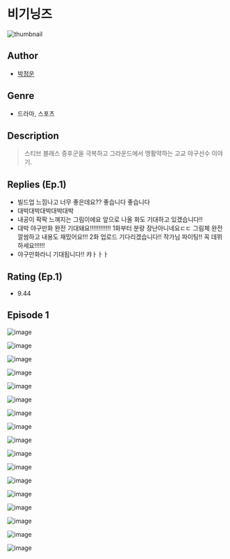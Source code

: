 # 비기닝즈
![thumbnail](https://image-comic.pstatic.net/user_contents_data/challenge_comic/2023/05/25/271993/upload_3919032422282573414_480x623.jpeg)

## Author
- [박정운](https://comic.naver.com/artistTitle?id=271993)

## Genre
- 드라마, 스포츠

## Description
> 스티브 블래스 증후군을 극복하고 그라운드에서 맹활약하는 고교 야구선수 이야기.

## Replies (Ep.1)
- 빌드업 느낌나고 너무 좋은데요?? 좋습니다 좋습니다
- 대박대박대박대박대박
- 내공이 팍팍 느껴지는 그림이에요 앞으로 나올 화도 기대하고 있겠습니다!!
- 대박 야구만화 완전 기대돼요!!!!!!!!!!!! 1화부터 분량 장난아니네요ㄷㄷ 그림체 완전 깔쌈하고 내용도 재밌어요!!! 2화 업로드 기다리겠습니다!! 작가님 파이팅!! 꼭 데뷔하세요!!!!!!
- 야구만화라니 기대됩니다!! 캬ㅏㅏㅏ

## Rating (Ep.1)
- 9.44

## Episode 1
![image](https://image-comic.pstatic.net/user_contents_data/challenge_comic/2023/05/25/271993/upload_3617904770438738736.jpeg)

![image](https://image-comic.pstatic.net/user_contents_data/challenge_comic/2023/05/25/271993/upload_3545802065638077286.jpeg)

![image](https://image-comic.pstatic.net/user_contents_data/challenge_comic/2023/05/25/271993/upload_3904958664082403426.jpeg)

![image](https://image-comic.pstatic.net/user_contents_data/challenge_comic/2023/05/25/271993/upload_3775476847054382390.jpeg)

![image](https://image-comic.pstatic.net/user_contents_data/challenge_comic/2023/05/25/271993/upload_7148396114343441968.jpeg)

![image](https://image-comic.pstatic.net/user_contents_data/challenge_comic/2023/05/25/271993/upload_3544722353826313779.jpeg)

![image](https://image-comic.pstatic.net/user_contents_data/challenge_comic/2023/05/25/271993/upload_3774967789458239796.jpeg)

![image](https://image-comic.pstatic.net/user_contents_data/challenge_comic/2023/05/25/271993/upload_3919646143125022256.jpeg)

![image](https://image-comic.pstatic.net/user_contents_data/challenge_comic/2023/05/25/271993/upload_3774917413820261476.jpeg)

![image](https://image-comic.pstatic.net/user_contents_data/challenge_comic/2023/05/25/271993/upload_3630242377529648176.jpeg)

![image](https://image-comic.pstatic.net/user_contents_data/challenge_comic/2023/05/25/271993/upload_4122823797226289460.jpeg)

![image](https://image-comic.pstatic.net/user_contents_data/challenge_comic/2023/05/25/271993/upload_3486121682503165542.jpeg)

![image](https://image-comic.pstatic.net/user_contents_data/challenge_comic/2023/05/25/271993/upload_3690808984218908984.jpeg)

![image](https://image-comic.pstatic.net/user_contents_data/challenge_comic/2023/05/25/271993/upload_3847817019856007782.jpeg)

![image](https://image-comic.pstatic.net/user_contents_data/challenge_comic/2023/05/25/271993/upload_3486459224838649910.jpeg)

![image](https://image-comic.pstatic.net/user_contents_data/challenge_comic/2023/05/25/271993/upload_7090410949780463920.jpeg)

![image](https://image-comic.pstatic.net/user_contents_data/challenge_comic/2023/05/25/271993/upload_3979323021469300017.jpeg)
